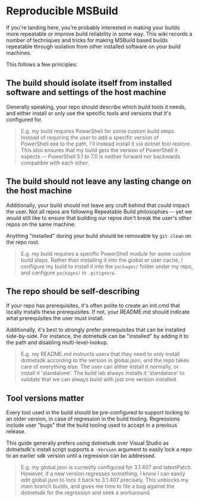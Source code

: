 # Reproducible MSBuild

If you're landing here, you're probably interested in making your builds more repeatable or improve build reliability in some way. This wiki records a number of techniques and tricks for making MSBuild based builds repeatable through isolation from other installed software on your build machines.

This follows a few principles:

## The build should isolate itself from installed software and settings of the host machine

Generally speaking, your repo should describe which build tools it needs, and either install or only use the specific tools and versions that it's configured for. 

> E.g. my build requires PowerShell for some custom build steps. Instead of requiring the user to add a specific version of PowerShell.exe to the path, I'll instead install it via dotnet tool restore. This also ensures that my build gets the version of PowerShell it expects -- PowerShell 5.1 to 7.0 is neither forward nor backwards compatible with each other.

## The build should not leave any lasting change on the host machine

Additionally, your build should not leave any cruft behind that could impact the user. Not all repos are following Repeatable Build philosophies -- yet we would still like to ensure that building our repos don't break the user's other repos on the same machine.

Anything "installed" during your build should be removable by `git clean` on the repo root.

> E.g. my build requires a specific PowerShell module for some custom build steps. Rather than installing it into the global or user cache, I configure my build to install it into the `packages/` folder under my repo, and configure `packages/` in `.gitignore`. 

## The repo should be self-describing

If your repo has prerequisites, it's often polite to create an init.cmd that locally installs these prerequisites. If not, your README.md should indicate what prerequisites the user must install. 

Additionally, it's best to strongly prefer prerequisites that can be installed side-by-side. For instance, the dotnetsdk can be "installed" by adding it to the path and disabling multi-level-lookup. 

> E.g. my README.md instructs users that they need to only install dotnetsdk according to the version in global.json, and the repo takes care of everything else. The user can either install it normally, or install it 'standalone'. The build lab always installs it 'standalone' to validate that we can always build with just one version installed.

## Tool versions matter

Every tool used in the build should be pre-configured to support locking to an older version, in case of regression in the build tooling. Regressions include user "bugs" that the build tooling used to accept in a previous release.

This guide generally prefers using dotnetsdk over Visual Studio as dotnetsdk's install script supports a `-Version` argument to easily lock a repo to an earlier sdk version until a regression can be addressed.

> E.g. my global.json is currently configured for 3.1.407 and latestPatch. However, if a new version regresses something, I know I can easily edit global.json to lock it back to 3.1.407 precisely. This unblocks my main branch builds, and gives me time to file a bug against the dotnetsdk for the regression and seek a workaround.






